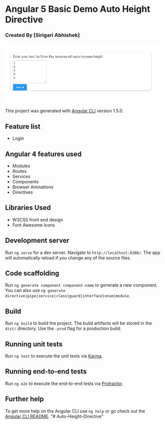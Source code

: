 # Angular 5 Basic Demo Auto Height Directive
### Created By [Sirigari Abhishek]

![ScreenShot](/auto-height.png)

This project was generated with [Angular CLI](https://github.com/angular/angular-cli) version 1.5.0.

## Feature list

 * Login

## Angular 4 features used

 * Modules
 * Routes
 * Services
 * Components
 * Browser Animations
 * Directives

## Libraries Used

 * W3CSS front end design
 * Font Awesome Icons

## Development server

Run `ng serve` for a dev server. Navigate to `http://localhost:4200/`. The app will automatically reload if you change any of the source files.

## Code scaffolding

Run `ng generate component component-name` to generate a new component. You can also use `ng generate directive|pipe|service|class|guard|interface|enum|module`.

## Build

Run `ng build` to build the project. The build artifacts will be stored in the `dist/` directory. Use the `-prod` flag for a production build.

## Running unit tests

Run `ng test` to execute the unit tests via [Karma](https://karma-runner.github.io).

## Running end-to-end tests

Run `ng e2e` to execute the end-to-end tests via [Protractor](http://www.protractortest.org/).

## Further help

To get more help on the Angular CLI use `ng help` or go check out the [Angular CLI README](https://github.com/angular/angular-cli/blob/master/README.md).
"# Auto-Height-Directive" 
